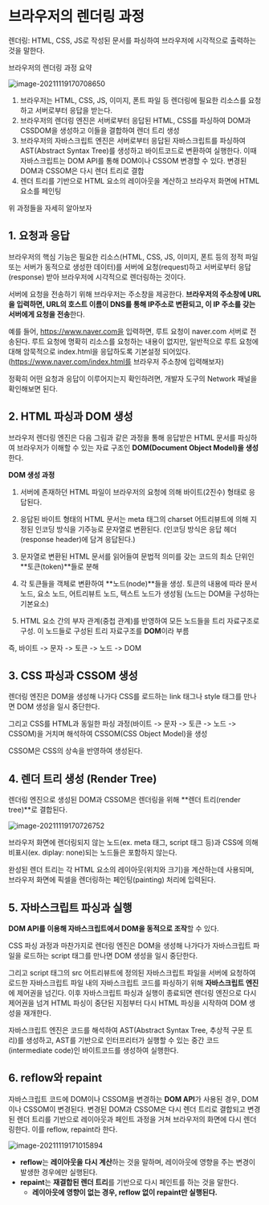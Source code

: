 # 브라우저의 렌더링 과정

렌더링: HTML, CSS, JS로 작성된 문서를 파싱하여 브라우저에 시각적으로 출력하는 것을 말한다.



브라우저의 렌더링 과정 요약

![image-20211119170708650](C:\Users\이강현\AppData\Roaming\Typora\typora-user-images\image-20211119170708650.png)

1. 브라우저는 HTML, CSS, JS, 이미지, 폰트 파일 등 렌더링에 필요한 리소스를 요청하고 서버로부터 응답을 받는다.
2. 브라우저의 렌더링 엔진은 서버로부터 응답된 HTML, CSS를 파싱하여 DOM과 CSSDOM을 생성하고 이들을 결합하여 렌더 트리 생성
3. 브라우저의 자바스크립트 엔진은 서버로부터 응답된 자바스크립트를 파싱하여 AST(Abstract Syntax Tree)를 생성하고 바이트코드로 변환하여 실행한다. 이때 자바스크립트는 DOM API를 통해    DOM이나 CSSOM 변경할 수 있다. 변경된 DOM과 CSSOM은 다시 렌더 트리로 결합
4. 렌더 트리를 기반으로 HTML 요소의 레이아웃을 계산하고 브라우저 화면에 HTML 요소를 페인팅



위 과정들을 자세히 알아보자

## 1. 요청과 응답

브라우저의 핵심 기능은 필요한 리소스(HTML, CSS, JS, 이미지, 폰트 등의 정적 파일 또는 서버가 동적으로 생성한 데이터)를 서버에 요청(request)하고 서버로부터 응답(response) 받아 브라우저에 시각적으로 렌더링하는 것이다.

서버에 요청을 전송하기 위해 브라우저는 주소창을 제공한다. **브라우저의 주소창에 URL을 입력하면, URL의 호스트 이름이 DNS를 통해 IP주소로 변환되고, 이 IP 주소를 갖는 서버에게 요청을 전송**한다.

예를 들어, https://www.naver.com을 입력하면, 루트 요청이 naver.com 서버로 전송된다. 루트 요청에 명확히 리소스를 요청하는 내용이 없지만, 일반적으로 루트 요청에 대해 암묵적으로 index.html을 응답하도록 기본설정 되어있다. (https://www.naver.com/index.html를 브라우저 주소창에 입력해보자)

정확히 어떤 요청과 응답이 이루어지는지 확인하려면, 개발자 도구의 Network 패널을 확인해보면 된다.



## 2. HTML 파싱과 DOM 생성

브라우저 렌더링 엔진은 다음 그림과 같은 과정을 통해 응답받은 HTML 문서를 파싱하여 브라우저가 이해할 수 있는 자료 구조인 **DOM(Document Object Model)을 생성**한다.

**DOM 생성 과정**

1. 서버에 존재하던 HTML 파일이 브라우저의 요청에 의해 바이트(2진수) 형태로 응답된다.
2. 응답된 바이트 형태의 HTML 문서는 meta 태그의 charset 어트리뷰트에 의해 지정된 인코딩 방식을 기주능로 문자열로 변환된다. (인코딩 방식은 응답 헤더(response header)에 담겨 응답된다.)

3. 문자열로 변환된 HTML 문서를 읽어들여 문법적 의미를 갖는 코드의 최소 단위인 **토큰(token)**들로 분해
4. 각 토큰들을 객체로 변환하여 **노드(node)**들을 생성. 토큰의 내용에 따라 문서 노드, 요소 노드, 어트리뷰트 노드, 텍스트 노드가 생성됨 (노드는 DOM을 구성하는 기본요소)

5. HTML 요소 간의 부자 관계(중첩 관계)를 반영하여 모든 노드들을 트리 자료구조로 구성. 이 노드들로 구성된 트리 자료구조를 **DOM**이라 부름

즉, 바이트 -> 문자 -> 토큰 -> 노드 -> DOM



## 3. CSS 파싱과 CSSOM 생성

렌더링 엔진은 DOM을 생성해 나가다 CSS를 로드하는 link 태그나 style 태그를 만나면 DOM 생성을 일시 중단한다. 

그리고 CSS를 HTML과 동일한 파싱 과정(바이트 -> 문자 -> 토큰 -> 노드 -> CSSOM)을 거치며 해석하여 CSSOM(CSS Object Model)을 생성

CSSOM은 CSS의 상속을 반영하여 생성된다.



## 4. 렌더 트리 생성 (Render Tree)

렌더링 엔진으로 생성된 DOM과 CSSOM은 렌더링을 위해 **렌더 트리(render tree)**로 결합된다.

![image-20211119170726752](C:\Users\이강현\AppData\Roaming\Typora\typora-user-images\image-20211119170726752.png)



브라우저 화면에 렌더링되지 않는 노드(ex. meta 태그, script 태그 등)과 CSS에 의해 비표시(ex. diplay: none)되는 노드들은 포함하지 않는다.

완성된 렌더 트리는 각 HTML 요소의 레이아웃(위치와 크기)을 계산하는데 사용되며, 브라우저 화면에 픽셀을 렌더링하는 페인팅(painting) 처리에 입력된다.



## 5. 자바스크립트 파싱과 실행

**DOM API를 이용해 자바스크립트에서 DOM을 동적으로 조작**할 수 있다.

CSS 파싱 과정과 마찬가지로 렌더링 엔진은 DOM을 생성해 나가다가 자바스크립트 파일을 로드하는 script 태그를 만나면 DOM 생성을 일시 중단한다.

그리고 script 태그의 src 어트리뷰트에 정의된 자바스크립트 파일을 서버에 요청하여 로드한 자바스크립트 파일 내의 자바스크립트 코드를 파싱하기 위해 **자바스크립트 엔진**에 제어권을 넘긴다. 이후 자바스크립트 파싱과 실행이 종료되면 렌더링 엔진으로 다시 제어권을 넘겨 HTML 파싱이 중단된 지점부터 다시 HTML 파싱을 시작하여 DOM 생성을 재개한다.

자바스크립트 엔진은 코드를 해석하여 AST(Abstract Syntax Tree, 추상적 구문 트리)를 생성하고, AST를 기반으로 인터프리터가 실행할 수 있는 중간 코드(intermediate code)인 바이트코드를 생성하여 실행한다.



## 6. reflow와 repaint

자바스크립트 코드에 DOM이나 CSSOM을 변경하는 **DOM API**가 사용된 경우, DOM이나 CSSOM이 변경된다. 변경된 DOM과 CSSOM은 다시 렌더 트리로 결합되고 변경된 렌더 트리를 기반으로 레이아웃과 페인트 과정을 거쳐 브라우저의 화면에 다시 렌더링한다. 이를 reflow, repaint라 한다.

![image-20211119171015894](C:\Users\이강현\AppData\Roaming\Typora\typora-user-images\image-20211119171015894.png)



- **reflow**는 **레이아웃을 다시 계산**하는 것을 말하며, 레이아웃에 영향을 주는 변경이 발생한 경우에만 실행된다.
- **repaint**는 **재결합된 렌더 트리**를 기반으로 다시 페인트를 하는 것을 말한다.
  - **레이아웃에 영향이 없는 경우, reflow 없이 repaint만 실행된다.**

